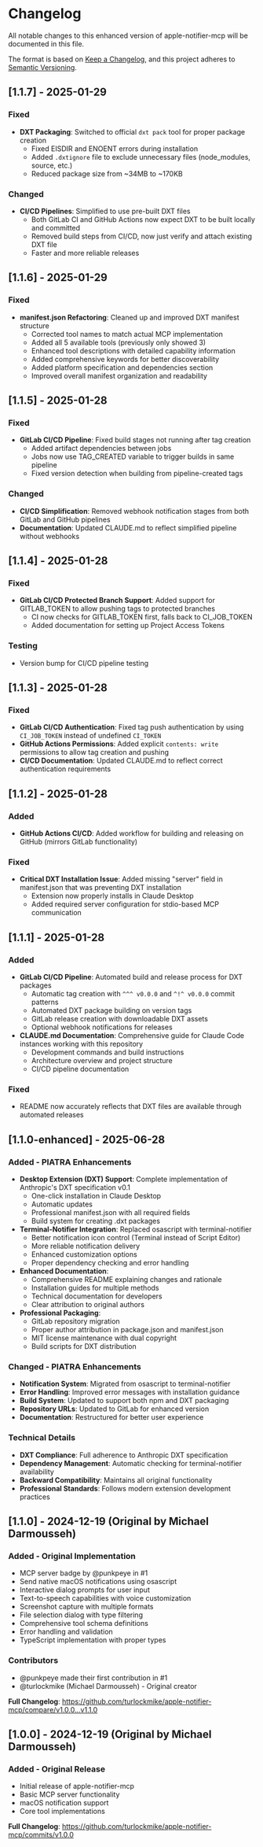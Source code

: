 # Changelog

All notable changes to this enhanced version of apple-notifier-mcp will be documented in this file.

The format is based on [Keep a Changelog](https://keepachangelog.com/en/1.0.0/),
and this project adheres to [Semantic Versioning](https://semver.org/spec/v2.0.0.html).

## [1.1.7] - 2025-01-29

### Fixed
- **DXT Packaging**: Switched to official `dxt pack` tool for proper package creation
  - Fixed EISDIR and ENOENT errors during installation
  - Added `.dxtignore` file to exclude unnecessary files (node_modules, source, etc.)
  - Reduced package size from ~34MB to ~170KB

### Changed
- **CI/CD Pipelines**: Simplified to use pre-built DXT files
  - Both GitLab CI and GitHub Actions now expect DXT to be built locally and committed
  - Removed build steps from CI/CD, now just verify and attach existing DXT file
  - Faster and more reliable releases

## [1.1.6] - 2025-01-29

### Fixed
- **manifest.json Refactoring**: Cleaned up and improved DXT manifest structure
  - Corrected tool names to match actual MCP implementation
  - Added all 5 available tools (previously only showed 3)
  - Enhanced tool descriptions with detailed capability information
  - Added comprehensive keywords for better discoverability
  - Added platform specification and dependencies section
  - Improved overall manifest organization and readability

## [1.1.5] - 2025-01-28

### Fixed
- **GitLab CI/CD Pipeline**: Fixed build stages not running after tag creation
  - Added artifact dependencies between jobs
  - Jobs now use TAG_CREATED variable to trigger builds in same pipeline
  - Fixed version detection when building from pipeline-created tags

### Changed
- **CI/CD Simplification**: Removed webhook notification stages from both GitLab and GitHub pipelines
- **Documentation**: Updated CLAUDE.md to reflect simplified pipeline without webhooks

## [1.1.4] - 2025-01-28

### Fixed
- **GitLab CI/CD Protected Branch Support**: Added support for GITLAB_TOKEN to allow pushing tags to protected branches
  - CI now checks for GITLAB_TOKEN first, falls back to CI_JOB_TOKEN
  - Added documentation for setting up Project Access Tokens

### Testing
- Version bump for CI/CD pipeline testing

## [1.1.3] - 2025-01-28

### Fixed
- **GitLab CI/CD Authentication**: Fixed tag push authentication by using `CI_JOB_TOKEN` instead of undefined `CI_TOKEN`
- **GitHub Actions Permissions**: Added explicit `contents: write` permissions to allow tag creation and pushing
- **CI/CD Documentation**: Updated CLAUDE.md to reflect correct authentication requirements

## [1.1.2] - 2025-01-28

### Added
- **GitHub Actions CI/CD**: Added workflow for building and releasing on GitHub (mirrors GitLab functionality)

### Fixed
- **Critical DXT Installation Issue**: Added missing "server" field in manifest.json that was preventing DXT installation
  - Extension now properly installs in Claude Desktop
  - Added required server configuration for stdio-based MCP communication

## [1.1.1] - 2025-01-28

### Added
- **GitLab CI/CD Pipeline**: Automated build and release process for DXT packages
  - Automatic tag creation with `^^^ v0.0.0` and `^!^ v0.0.0` commit patterns
  - Automated DXT package building on version tags
  - GitLab release creation with downloadable DXT assets
  - Optional webhook notifications for releases
- **CLAUDE.md Documentation**: Comprehensive guide for Claude Code instances working with this repository
  - Development commands and build instructions
  - Architecture overview and project structure
  - CI/CD pipeline documentation

### Fixed
- README now accurately reflects that DXT files are available through automated releases

## [1.1.0-enhanced] - 2025-06-28

### Added - PIATRA Enhancements
- **Desktop Extension (DXT) Support**: Complete implementation of Anthropic's DXT specification v0.1
  - One-click installation in Claude Desktop
  - Automatic updates
  - Professional manifest.json with all required fields
  - Build system for creating .dxt packages
- **Terminal-Notifier Integration**: Replaced osascript with terminal-notifier
  - Better notification icon control (Terminal instead of Script Editor)
  - More reliable notification delivery
  - Enhanced customization options
  - Proper dependency checking and error handling
- **Enhanced Documentation**: 
  - Comprehensive README explaining changes and rationale
  - Installation guides for multiple methods
  - Technical documentation for developers
  - Clear attribution to original authors
- **Professional Packaging**:
  - GitLab repository migration
  - Proper author attribution in package.json and manifest.json
  - MIT license maintenance with dual copyright
  - Build scripts for DXT distribution

### Changed - PIATRA Enhancements
- **Notification System**: Migrated from osascript to terminal-notifier
- **Error Handling**: Improved error messages with installation guidance
- **Build System**: Updated to support both npm and DXT packaging
- **Repository URLs**: Updated to GitLab for enhanced version
- **Documentation**: Restructured for better user experience

### Technical Details
- **DXT Compliance**: Full adherence to Anthropic DXT specification
- **Dependency Management**: Automatic checking for terminal-notifier availability
- **Backward Compatibility**: Maintains all original functionality
- **Professional Standards**: Follows modern extension development practices

## [1.1.0] - 2024-12-19 (Original by Michael Darmousseh)

### Added - Original Implementation
- MCP server badge by @punkpeye in #1
- Send native macOS notifications using osascript
- Interactive dialog prompts for user input
- Text-to-speech capabilities with voice customization
- Screenshot capture with multiple formats
- File selection dialog with type filtering
- Comprehensive tool schema definitions
- Error handling and validation
- TypeScript implementation with proper types

### Contributors
- @punkpeye made their first contribution in #1
- @turlockmike (Michael Darmousseh) - Original creator

**Full Changelog**: https://github.com/turlockmike/apple-notifier-mcp/compare/v1.0.0...v1.1.0

## [1.0.0] - 2024-12-19 (Original by Michael Darmousseh)

### Added - Original Release
- Initial release of apple-notifier-mcp
- Basic MCP server functionality
- macOS notification support
- Core tool implementations

**Full Changelog**: https://github.com/turlockmike/apple-notifier-mcp/commits/v1.0.0
